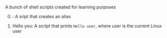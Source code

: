 A bunch of shell scripts created for learning purposes

0. <o>: A sript that creates an alias

1. Hello you: A script that prints `Hello user`, where user is the current 
	Linux user
